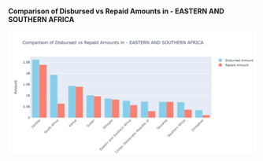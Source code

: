 #### Comparison of Disbursed vs Repaid Amounts in - EASTERN AND SOUTHERN AFRICA
![ Disbursed vs Repaid](https://github.com/x23425237/WorldBank_Script/blob/main/Comparison_of_Disbursed.jpg?raw=true)
